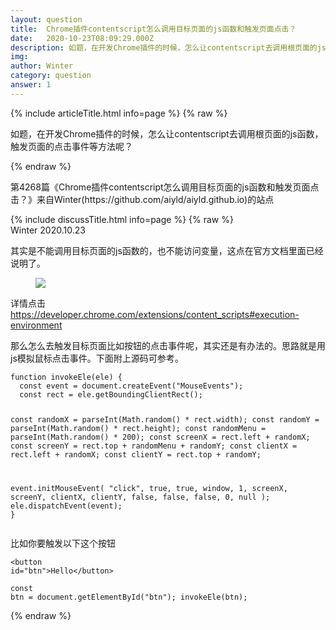 ```yaml
---
layout: question
title:  Chrome插件contentscript怎么调用目标页面的js函数和触发页面点击？
date:   2020-10-23T08:09:29.000Z
description: 如题，在开发Chrome插件的时候，怎么让contentscript去调用根页面的js函数，触发页面的点击事件等方法呢？...
img: 
author: Winter
category: question
answer: 1
---
```

<div class="article-root">
  <div class="article">
    {% include articleTitle.html info=page %}
    {% raw %}
    <div class="article-content"><p>如题，在开发Chrome插件的时候，怎么让contentscript去调用根页面的js函数，触发页面的点击事件等方法呢？</p></div>
    {% endraw %}
  </div>
  <p class="winter_mark">第4268篇《Chrome插件contentscript怎么调用目标页面的js函数和触发页面点击？》来自Winter(https://github.com/aiyld/aiyld.github.io)的站点</p>
  <div class="discuss-wrapper">
    {% include discussTitle.html info=page %}
    {% raw %}
    <div class="discuss-item">
        <div class="discuss-parent">
          <div class="discuss-meta">
            <span class="discuss-user">Winter</span>
            <span class="discuss-time">2020.10.23</span>
          </div>
          <div class="discuss-comment"><p>其实是不能调用目标页面的js函数的，也不能访问变量，这点在官方文档里面已经说明了。</p><figure class="image"><img src="https://www.samyoc.com/uploads/users/1/images/1603440655641.png"></figure><p>详情点击<a href="https://developer.chrome.com/extensions/content_scripts#execution-environment">https://developer.chrome.com/extensions/content_scripts#execution-environment</a></p><p>那么怎么去触发目标页面比如按钮的点击事件呢，其实还是有办法的。思路就是用js模拟鼠标点击事件。下面附上源码可参考。</p><pre><code class="language-javascript">function invokeEle(ele) {
  const event = document.createEvent("MouseEvents");
  const rect = ele.getBoundingClientRect();

  const randomX = parseInt(Math.random() * rect.width);
  const randomY = parseInt(Math.random() * rect.height);
  const randomMenu = parseInt(Math.random() * 200);
  const screenX = rect.left + randomX;
  const screenY = rect.top + randomMenu + randomY;
  const clientX = rect.left + randomX;
  const clientY = rect.top + randomY;

  event.initMouseEvent(
    "click",
    true,
    true,
    window,
    1,
    screenX,
    screenY,
    clientX,
    clientY,
    false,
    false,
    false,
    0,
    null
  );
  ele.dispatchEvent(event);
}</code></pre><p>比如你要触发以下这个按钮</p><pre><code class="language-xml">&lt;button id="btn"&gt;Hello&lt;/button&gt;</code></pre><pre><code class="language-javascript">const btn = document.getElementById("btn");
invokeEle(btn);</code></pre></div>
        </div></div>
    {% endraw %}
  </div>
<div>
